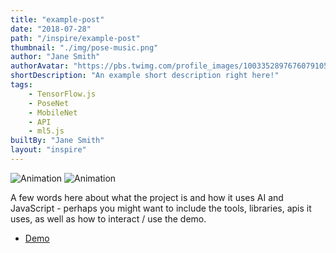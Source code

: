 ```yaml
---
title: "example-post"
date: "2018-07-28"
path: "/inspire/example-post"
thumbnail: "./img/pose-music.png"
author: "Jane Smith"
authorAvatar: "https://pbs.twimg.com/profile_images/1003352897676079105/QdMr0NiQ_400x400.jpg"
shortDescription: "An example short description right here!"
tags:
    - TensorFlow.js
    - PoseNet
    - MobileNet
    - API
    - ml5.js
builtBy: "Jane Smith"
layout: "inspire"
---
```


![Animation](./img/example-gif.gif)
![Animation](./img/example-image.png)

A few words here about what the project is and how it uses AI and JavaScript -
perhaps you might want to include the tools, libraries, apis it uses, as well as how to interact / use the demo.

- [Demo](https://codepen.io/)